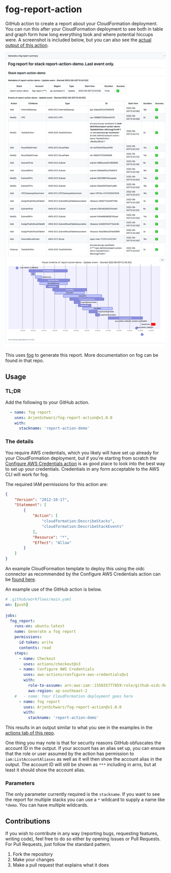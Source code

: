 # fog-report-action

GitHub action to create a report about your CloudFormation deployment. You can run this after your CloudFormation deployment to see both in table and graph form how long everything took and where potential hiccups were. A screenshot is included below, but you can also see the [actual output of this action](https://github.com/ArjenSchwarz/fog-report-action/actions/runs/2447675547).

![](docs/report-demo.png)

This uses [fog](https://github.com/ArjenSchwarz/fog) to generate this report. More documentation on fog can be found in that repo.

## Usage

### TL;DR

Add the following to your GitHub action.

```yaml
  - name: fog report
    uses: ArjenSchwarz/fog-report-action@v1.0.0
    with:
      stackname: 'report-action-demo'
```

### The details

You require AWS credentials, which you likely will have set up already for your CloudFormation deployment, but if you're starting from scratch the [Configure AWS Credentials action](https://github.com/aws-actions/configure-aws-credentials) is as good place to look into the best way to set up your credentials. Credentials in any form acceptable to the AWS CLI will work for fog.

The required IAM permissions for this action are:

```json
{
    "Version": "2012-10-17",
    "Statement": [
        {
            "Action": [
                "cloudformation:DescribeStacks",
                "cloudformation:DescribeStackEvents"
            ],
            "Resource": "*",
            "Effect": "Allow"
        }
    ]
}
```

An example CloudFormation template to deploy this using the oidc connector as recommended by the Configure AWS Credentials action can be [found here](docs/oidc-role-with-minimal-permissions.yaml).

An example use of the GitHub action is below.

```yaml
# .github/workflows/main.yaml
on: [push]

jobs:
  fog_report:
    runs-on: ubuntu-latest
    name: Generate a fog report
    permissions:
      id-token: write
      contents: read
    steps:
      - name: Checkout
        uses: actions/checkout@v3
      - name: Configure AWS Credentials
        uses: aws-actions/configure-aws-credentials@v1
        with:
          role-to-assume: arn:aws:iam::155035777859:role/github-oidc-Role-1KGGNFPEDB3UR
          aws-region: ap-southeast-2
    #   - name: Your CloudFormation deployment goes here
      - name: fog report
        uses: ArjenSchwarz/fog-report-action@v1.0.0
        with:
          stackname: 'report-action-demo'
```

This results in an output similar to what you see in the examples in the [actions tab of this repo](https://github.com/ArjenSchwarz/fog-report-action/actions).

One thing you may note is that for security reasons GitHub obfuscates the account ID in the output. If your account has an alias set up, you can ensure that the role or user assumed by the action has permission to `iam:ListAccountAliases` as well as it will then show the account alias in the output. The account ID will still be shown as `***` including in arns, but at least it should show the account alias.


### Parameters

The only parameter currently required is the `stackname`. If you want to see the report for multiple stacks you can use a `*` wildcard to supply a name like `*demo`. You can have multiple wildcards.

## Contributions

If you wish to contribute in any way (reporting bugs, requesting features, writing code), feel free to do so either by opening Issues or Pull Requests. For Pull Requests, just follow the standard pattern.

1. Fork the repository
2. Make your changes
3. Make a pull request that explains what it does
